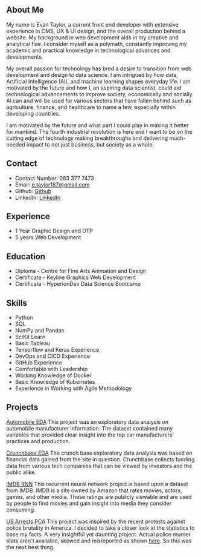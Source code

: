 ## About Me

My name is Evan Taylor, a current front end developer with extensive experience in CMS, UX & UI design, and the overall production behind a website. My background in web development aids in my creative and analytical flair.  I consider myself as a polymath, constantly improving my academic and practical knowledge in technological advances and developments. 

My overall passion for technology has bred a desire to transition from web development and design to data science. I am intrigued by how data, Artificial Intelligence (AI), and machine learning shapes everyday life. I am motivated by the future and how I, an aspiring data scientist, could aid technological advancements to improve society, economically and socially.  AI can and will be used for various sectors that have fallen behind such as agriculture, finance, and healthcare to name a few, especially within developing countries. 

I am motivated by the future and what part I could play in making it better for mankind. The fourth industrial revolution is here and I want to be on the cutting edge of technology making breakthroughs and delivering much-needed impact to not just business, but society as a whole.

## Contact

- Contact Number: 083 377 7473
- Email: e.taylor187@gmail.com
- Github: [Github](https://github.com/EvGT187)
- LinkedIn: [LinkedIn](https://www.linkedin.com/in/evan-gabriel-taylor/)

## Experience
- 1 Year Graphic Design and DTP
- 5 years Web Development

## Education
- Diploma - Centre for Fine Arts Animation and Design
- Certificate - Keyline Graphics Web Development
- Certificate - HyperionDev Data Science Bootcamp

## Skills
- Python
- SQL
- NumPy and Pandas
- SciKit Learn
- Basic Tableau
- Tensorflow and Keras Experience
- DevOps and CICD Experience
- GitHub Experience
- Comfortable with Leadership
- Working Knowledge of Docker
- Basic Knowledge of Kubernetes
- Experience in Working with Agile Methodology

## Projects
[Automobile EDA](https://github.com/EvGT187/Automobile-EDA)
This project was an exploratory data analysis on automobile manufacturer information. The dataset contained many variables that provided clear insight into the top car manufacturers’ practices and production.


[Crunchbase EDA](https://github.com/EvGT187/Crunchbase-EDA)
The crunch base exploratory data analysis was based on financial data gained from the site in question. Crunchbase collects funding data from various tech companies that can be viewed by investors and the public alike.


[IMDB RNN](https://github.com/EvGT187/IMDB-RNN)
This recurrent neural network project is based upon a dataset from IMDB. IMDB is a site owned by Amazon that rates movies, actors, games, and other media. These ratings are publicly viewable and are used by people to find movies and gain insight into media they consider consuming.

[US Arrests PCA](https://github.com/EvGT187/US-Arrests-EDA)
This project was inspired by the recent protests against police brutality in America. I decided to take a closer look at the statistics to base my facts. A very insightful yet daunting project. Actual police murder stats aren't available, skewed and misreported as shown [here](https://www.youtube.com/watch?v=zaD84DTGULo&t=81s&ab_channel=LastWeekTonight). So this was the next best thing.
